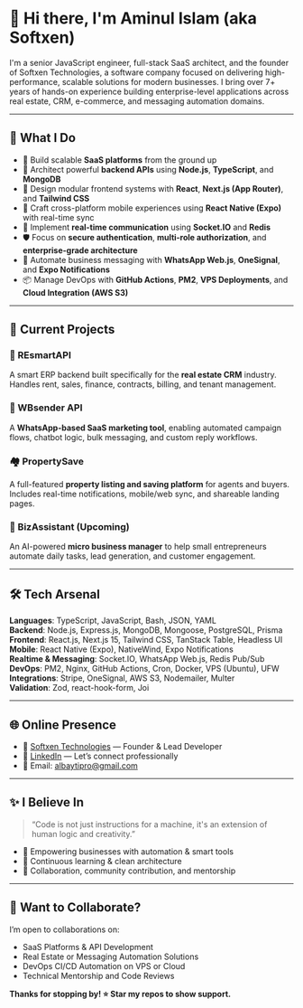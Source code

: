 # 👋 Hi there, I'm Aminul Islam (aka Softxen)

I'm a senior JavaScript engineer, full-stack SaaS architect, and the founder of Softxen Technologies, a software company focused on delivering high-performance, scalable solutions for modern businesses. I bring over 7+ years of hands-on experience building enterprise-level applications across real estate, CRM, e-commerce, and messaging automation domains.

---

## 🧠 What I Do

- 🚀 Build scalable **SaaS platforms** from the ground up
- 🧾 Architect powerful **backend APIs** using **Node.js**, **TypeScript**, and **MongoDB**
- 🧩 Design modular frontend systems with **React**, **Next.js (App Router)**, and **Tailwind CSS**
- 📲 Craft cross-platform mobile experiences using **React Native (Expo)** with real-time sync
- 📡 Implement **real-time communication** using **Socket.IO** and **Redis**
- 🛡️ Focus on **secure authentication**, **multi-role authorization**, and **enterprise-grade architecture**
- 💬 Automate business messaging with **WhatsApp Web.js**, **OneSignal**, and **Expo Notifications**
- 📦 Manage DevOps with **GitHub Actions**, **PM2**, **VPS Deployments**, and **Cloud Integration (AWS S3)**

---

## 💼 Current Projects

### 🏢 REsmartAPI
A smart ERP backend built specifically for the **real estate CRM** industry. Handles rent, sales, finance, contracts, billing, and tenant management.

### 📲 WBsender API
A **WhatsApp-based SaaS marketing tool**, enabling automated campaign flows, chatbot logic, bulk messaging, and custom reply workflows.

### 🏘️ PropertySave
A full-featured **property listing and saving platform** for agents and buyers. Includes real-time notifications, mobile/web sync, and shareable landing pages.

### 🧠 BizAssistant (Upcoming)
An AI-powered **micro business manager** to help small entrepreneurs automate daily tasks, lead generation, and customer engagement.

---

## 🛠️ Tech Arsenal

**Languages**: TypeScript, JavaScript, Bash, JSON, YAML  
**Backend**: Node.js, Express.js, MongoDB, Mongoose, PostgreSQL, Prisma  
**Frontend**: React.js, Next.js 15, Tailwind CSS, TanStack Table, Headless UI  
**Mobile**: React Native (Expo), NativeWind, Expo Notifications  
**Realtime & Messaging**: Socket.IO, WhatsApp Web.js, Redis Pub/Sub  
**DevOps**: PM2, Nginx, GitHub Actions, Cron, Docker, VPS (Ubuntu), UFW  
**Integrations**: Stripe, OneSignal, AWS S3, Nodemailer, Multer  
**Validation**: Zod, react-hook-form, Joi

---

## 🌐 Online Presence

- 🔗 [Softxen Technologies](https://softxen.com) — Founder & Lead Developer  
- 💼 [LinkedIn](https://linkedin.com/in/aminulsoftxen) — Let’s connect professionally  
- 📧 Email: albaytipro@gmail.com

---

## ✨ I Believe In

> “Code is not just instructions for a machine, it's an extension of human logic and creativity.”

- 🚀 Empowering businesses with automation & smart tools  
- 🧠 Continuous learning & clean architecture  
- 🤝 Collaboration, community contribution, and mentorship  

---

## 🧩 Want to Collaborate?

I’m open to collaborations on:
- SaaS Platforms & API Development
- Real Estate or Messaging Automation Solutions
- DevOps CI/CD Automation on VPS or Cloud
- Technical Mentorship and Code Reviews

**Thanks for stopping by! ⭐ Star my repos to show support.**
